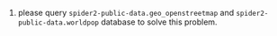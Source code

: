1. please query `spider2-public-data.geo_openstreetmap` and `spider2-public-data.worldpop` database to solve this problem.